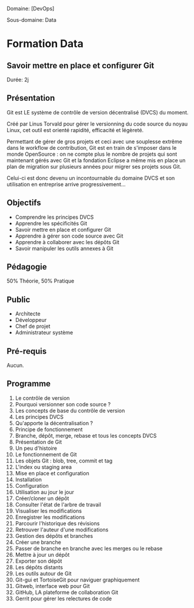 Domaine: [DevOps]

Sous-domaine: Data

# Formation Data

## Savoir mettre en place et configurer Git

Durée: 2j

## Présentation

Git est LE système de contrôle de version décentralisé (DVCS) du moment.

Créé par Linus Torvald pour gérer le versionning du code source du noyau Linux, cet outil est orienté rapidité, efficacité et légèreté.

Permettant de gérer de gros projets et ceci avec une souplesse extrême dans le workflow de contribution, Git est en train de s'imposer dans le monde OpenSource :
on ne compte plus le nombre de projets qui sont maintenant gérés avec Git et la fondation Eclipse a même mis en place un plan de migration sur plusieurs années pour migrer ses projets sous Git.

Celui-ci est donc devenu un incontournable du domaine DVCS et son utilisation en entreprise arrive progressivement...


## Objectifs

- Comprendre les principes DVCS
- Apprendre les spécificités Git
- Savoir mettre en place et configurer Git
- Apprendre à gérer son code source avec Git
- Apprendre à collaborer avec les dépôts Git
- Savoir manipuler les outils annexes à Git


## Pédagogie

50% Théorie, 50% Pratique


## Public

- Architecte
- Développeur
- Chef de projet
- Administrateur système


## Pré-requis

Aucun.


## Programme

1. Le contrôle de version
 1. Pourquoi versionner son code source ?
 2. Les concepts de base du contrôle de version
2. Les principes DVCS
 1. Qu'apporte la décentralisation ?
 2. Principe de fonctionnement
 3. Branche, dépôt, merge, rebase et tous les concepts DVCS
3. Présentation de Git
 1. Un peu d'histoire
 2. Le fonctionnement de Git
 3. Les objets Git : blob, tree, commit et tag
 4. L'index ou staging area
4. Mise en place et configuration
 1. Installation
 2. Configuration
5. Utilisation au jour le jour
 1. Créer/cloner un dépôt
 2. Consulter l'état de l'arbre de travail
 3. Visualiser les modifications
 4. Enregistrer les modifications
 5. Parcourir l'historique des révisions
 6. Retrouver l'auteur d'une modifications
6. Gestion des dépôts et branches
 1. Créer une branche
 2. Passer de branche en branche avec les merges ou le rebase
 3. Mettre à jour un dépôt
 4. Exporter son dépôt
 5. Les dépôts distants
7. Les outils autour de Git
 1. Git-gui et TortoiseGit pour naviguer graphiquement
 2. Gitweb, interface web pour Git
 3. GitHub, LA plateforme de collaboration Git
 4. Gerrit pour gérer les relectures de code
